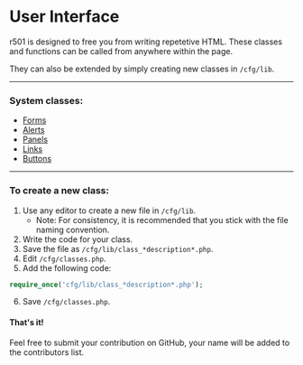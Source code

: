 # User Interface

r501 is designed to free you from writing repetetive HTML. These classes and functions can be called from anywhere within the page.

They can also be extended by simply creating new classes in `/cfg/lib`.

---

### System classes:
* [Forms](../FORMS)
* [Alerts](../ALERTS)
* [Panels](#)
* [Links](#)
* [Buttons](#)

---

### To create a new class:
1. Use any editor to create a new file in `/cfg/lib`.
    - Note: For consistency, it is recommended that you stick with the file naming convention.
2. Write the code for your class.
3. Save the file as `/cfg/lib/class_*description*.php`.
4. Edit `/cfg/classes.php`.
5. Add the following code:
```php
require_once('cfg/lib/class_*description*.php');
```
6. Save `/cfg/classes.php`.
#### That's it!
Feel free to submit your contribution on GitHub, your name will be added to the contributors list.



